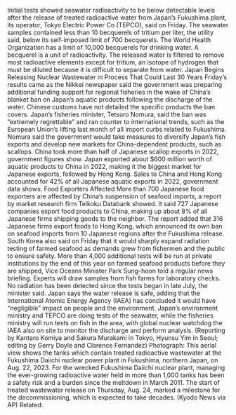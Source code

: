 Initial tests showed seawater radioactivity to be below detectable levels after the release of treated radioactive water from Japan’s Fukushima plant, its operator, Tokyo Electric Power Co (TEPCO), said on Friday.
The seawater samples contained less than 10 becquerels of tritium per liter, the utility said, below its self-imposed limit of 700 becquerels. The World Health Organization has a limit of 10,000 becquerels for drinking water.
A becquerel is a unit of radioactivity.
The released water is filtered to remove most radioactive elements except for tritium, an isotope of hydrogen that must be diluted because it is difficult to separate from water.
Japan Begins Releasing Nuclear Wastewater in Process That Could Last 30 Years
Friday’s results came as the Nikkei newspaper said the government was preparing additional funding support for regional fisheries in the wake of China’s blanket ban on Japan’s aquatic products following the discharge of the water.
Chinese customs have not detailed the specific products the ban covers.
Japan’s fisheries minister, Tetsuro Nomura, said the ban was “extremely regrettable” and ran counter to international trends, such as the European Union’s lifting last month of all import curbs related to Fukushima.
Nomura said the government would take measures to diversify Japan’s fish exports and develop new markets for China-dependent products, such as scallops. China took more than half of Japanese scallop exports in 2022, government figures show.
Japan exported about $600 million worth of aquatic products to China in 2022, making it the biggest market for Japanese exports, followed by Hong Kong.
Sales to China and Hong Kong accounted for 42% of all Japanese aquatic exports in 2022, government data shows.
Food Exporters Affected
More than 700 Japanese food exporters are affected by China’s suspension of seafood imports, a report by market research firm Teikoku Databank showed.
It said 727 Japanese companies export food products to China, making up about 8% of all Japanese firms shipping goods to the neighbor.
The report added that 316 Japanese firms export foods to Hong Kong, which announced its own ban on seafood imports from 10 Japanese regions after the Fukushima release.
South Korea also said on Friday that it would sharply expand radiation testing of farmed seafood as demands grew from fishermen and the public to ensure safety.
More than 4,000 additional tests will be run at private institutions by the end of this year on farmed seafood products before they are shipped, Vice Oceans Minister Park Sung-hoon told a regular news briefing.
Experts will draw samples from fish farms for laboratory checks. No radiation has been detected since the tests began in late July, the minister said.
Japan says the water release is safe, adding that the International Atomic Energy Agency (IAEA) has concluded it would have “negligible” impact on people and the environment.
Japan’s environment ministry and TEPCO are doing tests of the seawater, while the fisheries ministry will run tests on fish in the area, with global nuclear watchdog the IAEA also on site to monitor the discharge and perform analysis.
(Reporting by Kantaro Komiya and Sakura Murakami in Tokyo, Hyunsu Yim in Seoul; editing by Gerry Doyle and Clarence Fernandez)
Photograph: This aerial view shows the tanks which contain treated radioactive wastewater at the Fukushima Daiichi nuclear power plant in Fukushima, northern Japan, on Aug. 22, 2023. For the wrecked Fukushima Daiichi nuclear plant, managing the ever-growing radioactive water held in more than 1,000 tanks has been a safety risk and a burden since the meltdown in March 2011. The start of treated wastewater release on Thursday, Aug. 24, marked a milestone for the decommissioning, which is expected to take decades. (Kyodo News via AP)
Related: